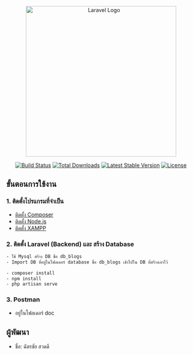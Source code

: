 <p align="center"><a href="https://laravel.com" target="_blank"><img src="https://raw.githubusercontent.com/laravel/art/master/logo-lockup/5%20SVG/2%20CMYK/1%20Full%20Color/laravel-logolockup-cmyk-red.svg" width="400" alt="Laravel Logo"></a></p>

<p align="center">
<a href="https://github.com/laravel/framework/actions"><img src="https://github.com/laravel/framework/workflows/tests/badge.svg" alt="Build Status"></a>
<a href="https://packagist.org/packages/laravel/framework"><img src="https://img.shields.io/packagist/dt/laravel/framework" alt="Total Downloads"></a>
<a href="https://packagist.org/packages/laravel/framework"><img src="https://img.shields.io/packagist/v/laravel/framework" alt="Latest Stable Version"></a>
<a href="https://packagist.org/packages/laravel/framework"><img src="https://img.shields.io/packagist/l/laravel/framework" alt="License"></a>
</p>

## ขั้นตอนการใช้งาน

### 1. ติดตั้งโปรแกรมที่จำเป็น

- [ติดตั้ง Composer](https://getcomposer.org/download/)
- [ติดตั้ง Node.js](https://nodejs.org/en)
- [ติดตั้ง XAMPP](https://www.apachefriends.org/download.html)

### 2. ติดตั้ง Laravel (Backend) และ สร้าง Database

```bash
- ใช้ Mysql สร้าง DB ชื่อ db_blogs
- Import DB ที่อยู่ในโฟลเดอร์ database ชื่อ db_blogs เข้าไปใน DB ที่สร้างเอาไว้

- composer install
- npm install
- php artisan serve
```

### 3. Postman

- อยู่ในโฟลเดอร์ doc 

## ผู้พัฒนา

- ชื่อ: ฉัตรชัย สวดดี
